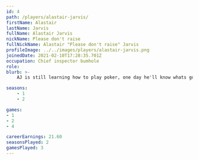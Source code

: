 ```yaml
---
id: 4
path: /players/alastair-jarvis/
firstName: Alastair
lastName: Jarvis
fullName: Alastair Jarvis
nickName: Please don't raise
fullNickName: Alastair "Please don't raise" Jarvis
profileImage: ../../images/players/alastair-jarvis.png
joinedDate: 2021-02-10T17:28:35.701Z
occupation: Chief inspector bumhole
role: 
blurb: >-
    AJ is still learning how to play poker, one day he'll know whats going on. <br /> His biggest tournament win to date is circa $22. <br /> AJ is a kin to a vagina and will fold to any raise.

seasons:
    - 1
    - 2

games:
- 1
- 2
- 4

careerEarnings: 21.60
seasonsPlayed: 2
gamesPlayed: 3
---
```


